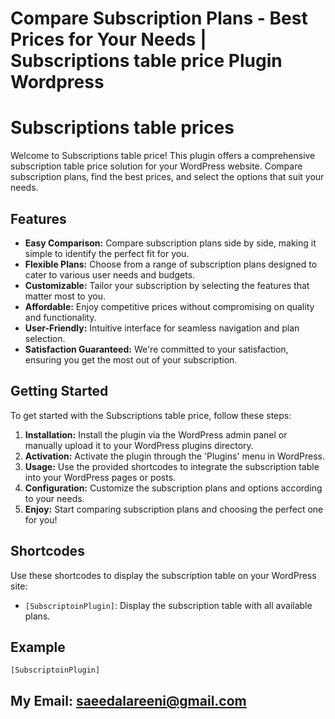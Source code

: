 # Compare Subscription Plans - Best Prices for Your Needs | Subscriptions table price Plugin Wordpress

# Subscriptions table prices

Welcome to Subscriptions table price! This plugin offers a comprehensive subscription table price solution for your WordPress website. Compare subscription plans, find the best prices, and select the options that suit your needs.

## Features

- **Easy Comparison:** Compare subscription plans side by side, making it simple to identify the perfect fit for you.
- **Flexible Plans:** Choose from a range of subscription plans designed to cater to various user needs and budgets.
- **Customizable:** Tailor your subscription by selecting the features that matter most to you.
- **Affordable:** Enjoy competitive prices without compromising on quality and functionality.
- **User-Friendly:** Intuitive interface for seamless navigation and plan selection.
- **Satisfaction Guaranteed:** We're committed to your satisfaction, ensuring you get the most out of your subscription.

## Getting Started

To get started with the Subscriptions table price, follow these steps:

1. **Installation:** Install the plugin via the WordPress admin panel or manually upload it to your WordPress plugins directory.
2. **Activation:** Activate the plugin through the 'Plugins' menu in WordPress.
3. **Usage:** Use the provided shortcodes to integrate the subscription table into your WordPress pages or posts.
4. **Configuration:** Customize the subscription plans and options according to your needs.
5. **Enjoy:** Start comparing subscription plans and choosing the perfect one for you!

## Shortcodes

Use these shortcodes to display the subscription table on your WordPress site:

- `[SubscriptoinPlugin]`: Display the subscription table with all available plans.

## Example

```shortcode
[SubscriptoinPlugin]
```
## My Email: saeedalareeni@gmail.com
